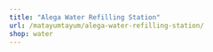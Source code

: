 ```yaml
---
title: "Alega Water Refilling Station"
url: /matayumtayum/alega-water-refilling-station/
shop: water
---
```

